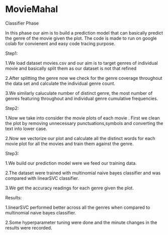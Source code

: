 # MovieMahal
Classifier Phase

In this phase our aim is to build a prediction model that can basically predict the genre of the movie given the plot.
The code is made to run on google colab for convienent and easy code tracing purpose.

Step1:

1.We load dataset movies.csv and our aim is to target genres of individual movie and basically split them as our dataset is not that refined


2.After splitting the genre now we check for the genre coverage throughout the data set and calculate the individual genre count.



3.We similarly caluculate number of distinct genre, the most number of genres featuring throughout and individual genre cumulative frequencies.

Step2:

1.Now we take into consider the movie plots of each movie . First we clean the plot by removing unnecessary punctuations,symbols and converting the text into lower case.


2.Now we vectorize our plot and calculate all the distinct words for each movie plot for all the movies and train them against the genre.



Step3:

1.We build our prediction model were we feed our training data.


2.The dataset were trained with multinomial naive bayes classifier and was compared with linearSVC classifier.


3.We get the accuracy readings for each genre given the plot.


Results:


1.linearSVC performed better across all the genres when compared to multinomial naive bayes classifier.


2.Some hyperparameter tuning were done and the minute changes in the results were recorded.


